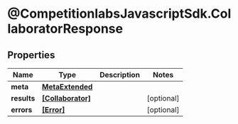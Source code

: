 # @CompetitionlabsJavascriptSdk.CollaboratorResponse

## Properties

Name | Type | Description | Notes
------------ | ------------- | ------------- | -------------
**meta** | [**MetaExtended**](MetaExtended.md) |  | 
**results** | [**[Collaborator]**](Collaborator.md) |  | [optional] 
**errors** | [**[Error]**](Error.md) |  | [optional] 



